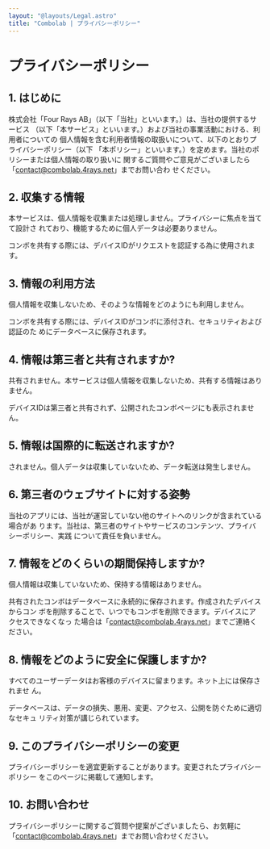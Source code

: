 ```yaml
---
layout: "@layouts/Legal.astro"
title: "Combolab | プライバシーポリシー"
---
```


# プライバシーポリシー

## 1. はじめに

株式会社「Four Rays AB」（以下「当社」といいます。）は、当社の提供するサービス
（以下「本サービス」といいます。）および当社の事業活動における、利用者についての
個人情報を含む利用者情報の取扱いについて、以下のとおりプライバシーポリシー（以下
「本ポリシー」といいます。）を定めます。当社のポリシーまたは個人情報の取り扱いに
関するご質問やご意見がございましたら「contact@combolab.4rays.net」までお問い合わ
せください。

## 2. 収集する情報

本サービスは、個人情報を収集または処理しません。プライバシーに焦点を当てて設計さ
れており、機能するために個人データは必要ありません。

コンボを共有する際には、デバイスIDがリクエストを認証する為に使用されます。

## 3. 情報の利用方法

個人情報を収集しないため、そのような情報をどのようにも利用しません。

コンボを共有する際には、デバイスIDがコンボに添付され、セキュリティおよび認証のた
めにデータベースに保存されます。

## 4. 情報は第三者と共有されますか?

共有されません。本サービスは個人情報を収集しないため、共有する情報はありません。

デバイスIDは第三者と共有されず、公開されたコンボページにも表示されません。

## 5. 情報は国際的に転送されますか?

されません。個人データは収集していないため、データ転送は発生しません。

## 6. 第三者のウェブサイトに対する姿勢

当社のアプリには、当社が運営していない他のサイトへのリンクが含まれている場合があ
ります。当社は、第三者のサイトやサービスのコンテンツ、プライバシーポリシー、実践
について責任を負いません。

## 7. 情報をどのくらいの期間保持しますか?

個人情報は収集していないため、保持する情報はありません。

共有されたコンボはデータベースに永続的に保存されます。作成されたデバイスからコン
ボを削除することで、いつでもコンボを削除できます。デバイスにアクセスできなくなっ
た場合は「contact@combolab.4rays.net」までご連絡ください。

## 8. 情報をどのように安全に保護しますか?

すべてのユーザーデータはお客様のデバイスに留まります。ネット上には保存されませ
ん。

データベースは、データの損失、悪用、変更、アクセス、公開を防ぐために適切なセキュ
リティ対策が講じられています。

## 9. このプライバシーポリシーの変更

プライバシーポリシーを適宜更新することがあります。変更されたプライバシーポリシー
をこのページに掲載して通知します。

## 10. お問い合わせ

プライバシーポリシーに関するご質問や提案がございましたら、お気軽に
「contact@combolab.4rays.net」までお問い合わせください。
